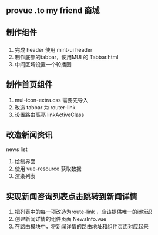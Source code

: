 ## provue .to my friend  商城

## 制作组件
### 
1. 完成 header 使用 mint-ui header
2. 制作底部的tabbar，使用MUI 的 Tabbar.html
3. 中间区域设置一个轮播图

## 制作首页组件
1. mui-icon-extra.css 需要先导入
2. 改造 tabbar 为 router-link
3. 设置路由高亮 linkActiveClass

## 改造新闻资讯
news list
1. 绘制界面
2. 使用 vue-resource 获取数据
3. 渲染列表

## 实现新闻咨询列表点击跳转到新闻详情
1. 把列表中的每一项改造为route-link ，应该提供唯一的id标识
2. 创建新闻详情的组件页面 NewsInfo.vue
3. 在路由模块中，将新闻详情的路由地址和组件页面对应起来

